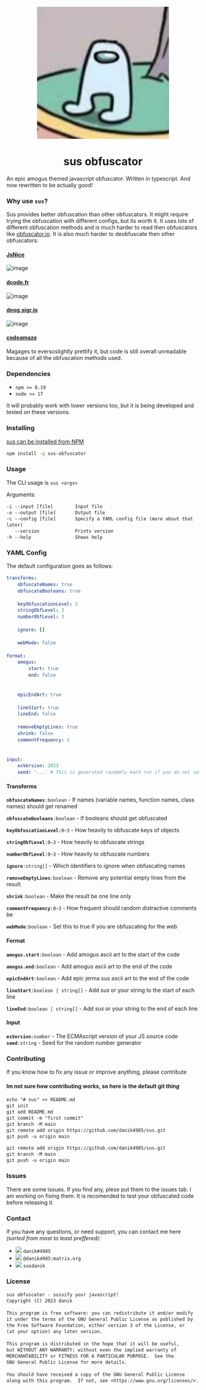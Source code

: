 <!--
![amogus](https://pbs.twimg.com/profile_images/1360028157177397249/a0ypQ9W7_400x400.jpg)
-->

<p align="center">
    <img src="icon.jpg" alt="haha funny amogus">
    <h1 style="text-align:center;" align="center">sus obfuscator</h1>
</p>

An epic amogus themed javascript obfuscator. Written in typescript. And now rewritten to be actually good!

### Why use `sus`?

Sus provides better obfuscation than other obfuscators. It might require trying the obfuscation with different configs, but its worth it. It uses lots of different obfuscation methods and is much harder to read then obfuscators like [obfuscator.io](https://obfuscator.io). It is also much harder to deobfuscate then other obfuscators:

#### [JsNice](http://jsnice.org)

![image](https://media.discordapp.net/attachments/828296508746366986/830495757802274886/Snimek_z_2021-04-10_19-33-18.png?width=580&height=425)

#### [dcode.fr](https://www.dcode.fr/javascript-unobfuscator)

![image](https://media.discordapp.net/attachments/828296508746366986/830496040448819230/Snimek_z_2021-04-10_19-34-28.png?width=312&height=116)

#### [deog.sigr.io](https://deo.sigr.io/)

![image](https://media.discordapp.net/attachments/828296508746366986/830496502380101723/Snimek_z_2021-04-10_19-36-26.png?width=1024&height=68)

#### [codeamaze](https://codeamaze.com/code-beautifier/javascript-deobfuscator)

Magages to eversoslightly prettify it, but code is still overall unreadable because of all the obfuscation methods used.

### Dependencies

* `npm >= 8.19`
* `node >= 17`

It will probably work with lower versions too, but it is being developed and tested on these versions.

### Installing

[sus can be installed from NPM](https://www.npmjs.com/package/sus-obfuscator)

```sh
npm install -g sus-obfuscator
```

### Usage

The CLI usage is `sus <args>`

Arguments:

```
-i --input [file]        Input file
-o --output [file]       Output file
-c --config [file]       Specify a YAML config file (more about that later)
   --version             Prints version
-h --help                Shows help
```

### YAML Config

The default configuration goes as follows:

```yml
transforms:
    obfuscateNames: true
    obfuscateBooleans: true

    keyObfuscationLevel: 2
    stringObfLevel: 3
    numberObfLevel: 3

    ignore: []

    webMode: false

format:
    amogus:
        start: true
        end: false


    epicEndArt: true

    lineStart: true
    lineEnd: false

    removeEmptyLines: true
    shrink: false
    commentFrequency: 2


input:
    esVersion: 2023
    seed: '...' # This is generated randomly each run if you do not set it manually
```

#### Transforms

**`obfuscateNames`**`:boolean` - If names (variable names, function names, class names) should get renamed

**`obfuscateBooleans`**`:boolean` - If booleans should get obfuscated

**`keyObfuscationLevel`**`:0~3` - How heavily to obfuscate keys of objects

**`stringObfLevel`**`:0~3` - How heavily to obfuscate strings

**`numberObfLevel`**`:0~3` - How heavily to obfuscate numbers

**`ignore`**`:string[]` - Which identifiers to ignore when obfuscating names

**`removeEmptyLines`**`:boolean` - Remove any potential empty lines from the result

**`shrink`**`:boolean` - Make the result be one line only

**`commentFrequency`**`:0~3` - How frequent should random distractive comments be

**`webMode`**`:boolean` - Set this to true if you are obfuscating for the web

#### Format

**`amogus.start`**`:boolean` - Add amogus ascii art to the start of the code

**`amogus.end`**`:boolean` - Add amogus ascii art to the end of the code

**`epicEndArt`**`:boolean` - Add epic jerma sus ascii art to the end of the code

**`lineStart`**`:boolean | string[]` - Add *sus* or your string to the start of each line

**`lineEnd`**`:boolean | string[]` - Add *sus* or your string to the end of each line

#### Input

**`esVersion`**`:number` - The ECMAscript version of your JS source code
**`seed`**`:string` - Seed for the random number generator

### Contributing

If you know how to fix any issue or improve anything, please contribute

#### Im not sure how contributing works, so here is the default git *thing*

```
echo "# sus" >> README.md
git init
git add README.md
git commit -m "first commit"
git branch -M main
git remote add origin https://github.com/danik4985/sus.git
git push -u origin main
```

```
git remote add origin https://github.com/danik4985/sus.git
git branch -M main
git push -u origin main
```

### Issues

There are some issues. If you find any, plese put them to the issues tab. I am working on fixing them. It is recomended to test your obfuscated code before releasing it.

### Contact

If you have any questions, or need support, you can contact me here *(sorted from most to least preffered)*:

<!--
- ![image](https://cdn.discordapp.com/attachments/828296508746366986/830515428731125821/Webp.net-resizeimage.png) `danik#4985`
- ![image](https://encrypted-tbn0.gstatic.com/images?q=tbn:ANd9GcT934Wi_Omrf8QNQnXVh94lKyoRF8Nu576htndDDLwBwlC2tRrUCED_ge5eIUZKgcQQTWc&usqp=CAU) `@danik4985:matrix.org`
-->

- <img src="https://cdn.discordapp.com/emojis/843189087586222091.webp?size=96&quality=lossless" height="25"> `danik#4985`
- <img src="https://encrypted-tbn0.gstatic.com/images?q=tbn:ANd9GcT934Wi_Omrf8QNQnXVh94lKyoRF8Nu576htndDDLwBwlC2tRrUCED_ge5eIUZKgcQQTWc&usqp=CAU" height="25"> `@danik4985:matrix.org`
- <img src="https://upload.wikimedia.org/wikipedia/en/3/35/Geometry_Dash_Logo.PNG" height="25"> `susdanik`

### License

```
sus obfuscator - sussify your javascript!
Copyright (C) 2023 danik

This program is free software: you can redistribute it and/or modify
it under the terms of the GNU General Public License as published by
the Free Software Foundation, either version 3 of the License, or
(at your option) any later version.

This program is distributed in the hope that it will be useful,
but WITHOUT ANY WARRANTY; without even the implied warranty of
MERCHANTABILITY or FITNESS FOR A PARTICULAR PURPOSE.  See the
GNU General Public License for more details.

You should have received a copy of the GNU General Public License
along with this program.  If not, see <https://www.gnu.org/licenses/>.
```